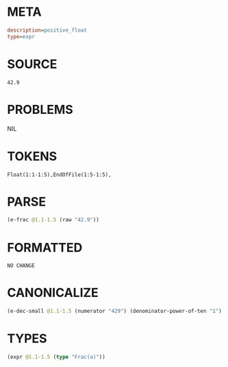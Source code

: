 # META
~~~ini
description=positive_float
type=expr
~~~
# SOURCE
~~~roc
42.9
~~~
# PROBLEMS
NIL
# TOKENS
~~~zig
Float(1:1-1:5),EndOfFile(1:5-1:5),
~~~
# PARSE
~~~clojure
(e-frac @1.1-1.5 (raw "42.9"))
~~~
# FORMATTED
~~~roc
NO CHANGE
~~~
# CANONICALIZE
~~~clojure
(e-dec-small @1.1-1.5 (numerator "429") (denominator-power-of-ten "1") (value "42.9"))
~~~
# TYPES
~~~clojure
(expr @1.1-1.5 (type "Frac(a)"))
~~~
